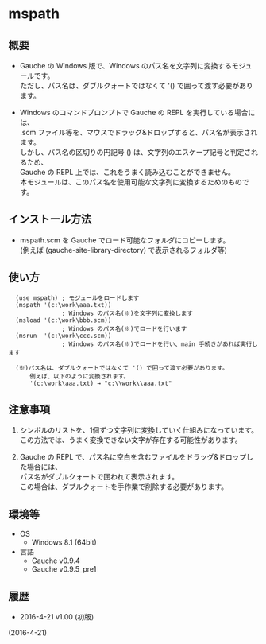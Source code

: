 # mspath

## 概要
- Gauche の Windows 版で、Windows のパス名を文字列に変換するモジュールです。  
  ただし、パス名は、ダブルクォートではなくて '() で囲って渡す必要があります。

- Windows のコマンドプロンプトで Gauche の REPL を実行している場合には、  
  .scm ファイル等を、マウスでドラッグ&ドロップすると、パス名が表示されます。  
  しかし、パス名の区切りの円記号 (\) は、文字列のエスケープ記号と判定されるため、  
  Gauche の REPL 上では、これをうまく読み込むことができません。  
  本モジュールは、このパス名を使用可能な文字列に変換するためのものです。


## インストール方法
- mspath.scm を Gauche でロード可能なフォルダにコピーします。  
  (例えば (gauche-site-library-directory) で表示されるフォルダ等)


## 使い方
```
  (use mspath) ; モジュールをロードします
  (mspath '(c:\work\aaa.txt))
               ; Windows のパス名(※)を文字列に変換します
  (msload '(c:\work\bbb.scm))
               ; Windows のパス名(※)でロードを行います
  (msrun  '(c:\work\ccc.scm))
               ; Windows のパス名(※)でロードを行い、main 手続きがあれば実行します

  (※)パス名は、ダブルクォートではなくて '() で囲って渡す必要があります。
      例えば、以下のように変換されます。
      '(c:\work\aaa.txt) → "c:\\work\\aaa.txt"
```


## 注意事項
1. シンボルのリストを、1個ずつ文字列に変換していく仕組みになっています。  
   この方法では、うまく変換できない文字が存在する可能性があります。

2. Gauche の REPL で、パス名に空白を含むファイルをドラッグ&ドロップした場合には、  
   パス名がダブルクォートで囲われて表示されます。  
   この場合は、ダブルクォートを手作業で削除する必要があります。


## 環境等
- OS
  - Windows 8.1 (64bit)
- 言語
  - Gauche v0.9.4
  - Gauche v0.9.5_pre1

## 履歴
- 2016-4-21 v1.00 (初版)


(2016-4-21)
